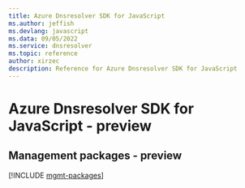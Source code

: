 ```yaml
---
title: Azure Dnsresolver SDK for JavaScript
ms.author: jeffish
ms.devlang: javascript
ms.data: 09/05/2022
ms.service: dnsresolver
ms.topic: reference
author: xirzec
description: Reference for Azure Dnsresolver SDK for JavaScript
---
```

# Azure Dnsresolver SDK for JavaScript - preview

## Management packages - preview
[!INCLUDE [mgmt-packages](dnsresolver-mgmt-index.md)]